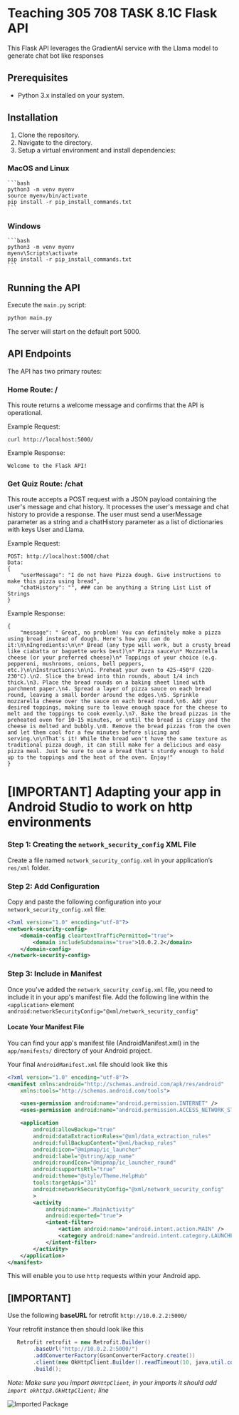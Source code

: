 # Teaching 305 708 TASK 8.1C Flask API

This Flask API leverages the GradientAI service with the Llama model to generate chat bot like responses

## Prerequisites

- Python 3.x installed on your system.

## Installation

1. Clone the repository.
2. Navigate to the directory.
3. Setup a virtual environment and install dependencies:

### MacOS and Linux

    ```bash
    python3 -m venv myenv
    source myenv/bin/activate
    pip install -r pip_install_commands.txt
    ```

### Windows

    ```bash
    python3 -m venv myenv
    myenv\Scripts\activate
    pip install -r pip_install_commands.txt
    ```

## Running the API

Execute the `main.py` script:

```bash
python main.py
```

The server will start on the default port 5000.

## API Endpoints

The API has two primary routes:

### Home Route: /

This route returns a welcome message and confirms that the API is operational.

Example Request:

```
curl http://localhost:5000/
```

Example Response:

```
Welcome to the Flask API!
```

### Get Quiz Route: /chat

This route accepts a POST request with a JSON payload containing the user's message and chat history. It processes the user's message and chat history to provide a response. The user must send a userMessage parameter as a string and a chatHistory parameter as a list of dictionaries with keys User and Llama.

Example Request:

```
POST: http://localhost:5000/chat
Data:
{
    "userMessage": "I do not have Pizza dough. Give instructions to make this pizza using bread",
    "chatHistory": "", ### can be anything a String List List of Strings
}
```

Example Response:

```
{
    "message": " Great, no problem! You can definitely make a pizza using bread instead of dough. Here's how you can do it:\n\nIngredients:\n\n* Bread (any type will work, but a crusty bread like ciabatta or baguette works best)\n* Pizza sauce\n* Mozzarella cheese (or your preferred cheese)\n* Toppings of your choice (e.g. pepperoni, mushrooms, onions, bell peppers, etc.)\n\nInstructions:\n\n1. Preheat your oven to 425-450°F (220-230°C).\n2. Slice the bread into thin rounds, about 1/4 inch thick.\n3. Place the bread rounds on a baking sheet lined with parchment paper.\n4. Spread a layer of pizza sauce on each bread round, leaving a small border around the edges.\n5. Sprinkle mozzarella cheese over the sauce on each bread round.\n6. Add your desired toppings, making sure to leave enough space for the cheese to melt and the toppings to cook evenly.\n7. Bake the bread pizzas in the preheated oven for 10-15 minutes, or until the bread is crispy and the cheese is melted and bubbly.\n8. Remove the bread pizzas from the oven and let them cool for a few minutes before slicing and serving.\n\nThat's it! While the bread won't have the same texture as traditional pizza dough, it can still make for a delicious and easy pizza meal. Just be sure to use a bread that's sturdy enough to hold up to the toppings and the heat of the oven. Enjoy!"
}
```

# [IMPORTANT] Adapting your app in Android Studio to work on http environments

### Step 1: Creating the `network_security_config` XML File

Create a file named `network_security_config.xml` in your application’s `res/xml` folder.

### Step 2: Add Configuration

Copy and paste the following configuration into your `network_security_config.xml` file:

```xml
<?xml version="1.0" encoding="utf-8"?>
<network-security-config>
    <domain-config cleartextTrafficPermitted="true">
        <domain includeSubdomains="true">10.0.2.2</domain>
    </domain-config>
</network-security-config>
```

### Step 3: Include in Manifest

Once you've added the `network_security_config.xml` file, you need to include it in your app's manifest file. Add the following line within the `<application>` element `android:networkSecurityConfig="@xml/network_security_config"`

#### Locate Your Manifest File

You can find your app's manifest file (AndroidManifest.xml) in the `app/manifests/` directory of your Android project.

Your final `AndroidManifest.xml` file should look like this

```xml
<?xml version="1.0" encoding="utf-8"?>
<manifest xmlns:android="http://schemas.android.com/apk/res/android"
    xmlns:tools="http://schemas.android.com/tools">

    <uses-permission android:name="android.permission.INTERNET" />
    <uses-permission android:name="android.permission.ACCESS_NETWORK_STATE" />

    <application
        android:allowBackup="true"
        android:dataExtractionRules="@xml/data_extraction_rules"
        android:fullBackupContent="@xml/backup_rules"
        android:icon="@mipmap/ic_launcher"
        android:label="@string/app_name"
        android:roundIcon="@mipmap/ic_launcher_round"
        android:supportsRtl="true"
        android:theme="@style/Theme.HelpHub"
        tools:targetApi="31"
        android:networkSecurityConfig="@xml/network_security_config"
        >
        <activity
            android:name=".MainActivity"
            android:exported="true">
            <intent-filter>
                <action android:name="android.intent.action.MAIN" />
                <category android:name="android.intent.category.LAUNCHER" />
            </intent-filter>
        </activity>
    </application>
</manifest>
```

This will enable you to use `http` requests within your Android app.

## [IMPORTANT]

Use the following <strong>baseURL</strong> for retrofit `http://10.0.2.2:5000/`

Your retrofit instance then should look like this

```java
   Retrofit retrofit = new Retrofit.Builder()
        .baseUrl("http://10.0.2.2:5000/")
        .addConverterFactory(GsonConverterFactory.create())
        .client(new OkHttpClient.Builder().readTimeout(10, java.util.concurrent.TimeUnit.MINUTES).build()) // this will set the read timeout for 10mins (IMPORTANT: If not your request will exceed the default read timeout)
        .build();
```

_Note: Make sure you import `OkHttpClient`, in your imports it should add `import okhttp3.OkHttpClient;` line_

![Imported Package](ReadMeImages/image-1.png)
